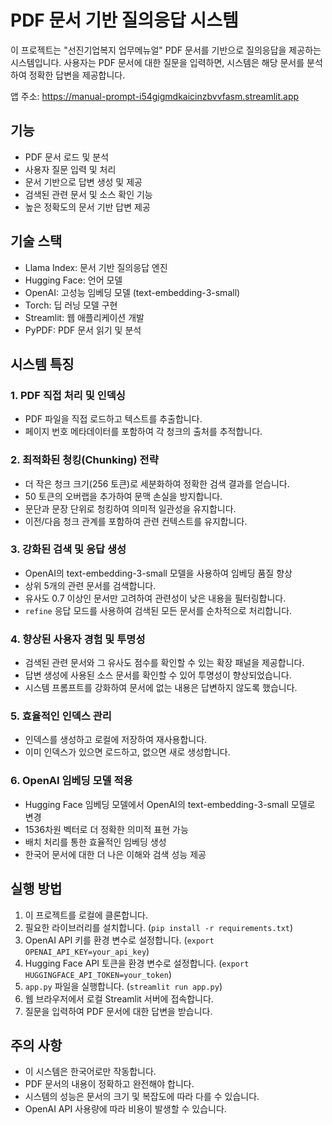 # PDF 문서 기반 질의응답 시스템

이 프로젝트는 "선진기업복지 업무메뉴얼" PDF 문서를 기반으로 질의응답을 제공하는 시스템입니다. 사용자는 PDF 문서에 대한 질문을 입력하면, 시스템은 해당 문서를 분석하여 정확한 답변을 제공합니다.

앱 주소: https://manual-prompt-i54gigmdkaicinzbvvfasm.streamlit.app

## 기능

* PDF 문서 로드 및 분석
* 사용자 질문 입력 및 처리
* 문서 기반으로 답변 생성 및 제공
* 검색된 관련 문서 및 소스 확인 기능
* 높은 정확도의 문서 기반 답변 제공

## 기술 스택

* Llama Index: 문서 기반 질의응답 엔진
* Hugging Face: 언어 모델
* OpenAI: 고성능 임베딩 모델 (text-embedding-3-small)
* Torch: 딥 러닝 모델 구현
* Streamlit: 웹 애플리케이션 개발
* PyPDF: PDF 문서 읽기 및 분석

## 시스템 특징

### 1. PDF 직접 처리 및 인덱싱
- PDF 파일을 직접 로드하고 텍스트를 추출합니다.
- 페이지 번호 메타데이터를 포함하여 각 청크의 출처를 추적합니다.

### 2. 최적화된 청킹(Chunking) 전략
- 더 작은 청크 크기(256 토큰)로 세분화하여 정확한 검색 결과를 얻습니다.
- 50 토큰의 오버랩을 추가하여 문맥 손실을 방지합니다.
- 문단과 문장 단위로 청킹하여 의미적 일관성을 유지합니다.
- 이전/다음 청크 관계를 포함하여 관련 컨텍스트를 유지합니다.

### 3. 강화된 검색 및 응답 생성
- OpenAI의 text-embedding-3-small 모델을 사용하여 임베딩 품질 향상
- 상위 5개의 관련 문서를 검색합니다.
- 유사도 0.7 이상인 문서만 고려하여 관련성이 낮은 내용을 필터링합니다.
- `refine` 응답 모드를 사용하여 검색된 모든 문서를 순차적으로 처리합니다.

### 4. 향상된 사용자 경험 및 투명성
- 검색된 관련 문서와 그 유사도 점수를 확인할 수 있는 확장 패널을 제공합니다.
- 답변 생성에 사용된 소스 문서를 확인할 수 있어 투명성이 향상되었습니다.
- 시스템 프롬프트를 강화하여 문서에 없는 내용은 답변하지 않도록 했습니다.

### 5. 효율적인 인덱스 관리
- 인덱스를 생성하고 로컬에 저장하여 재사용합니다.
- 이미 인덱스가 있으면 로드하고, 없으면 새로 생성합니다.

### 6. OpenAI 임베딩 모델 적용
- Hugging Face 임베딩 모델에서 OpenAI의 text-embedding-3-small 모델로 변경
- 1536차원 벡터로 더 정확한 의미적 표현 가능
- 배치 처리를 통한 효율적인 임베딩 생성
- 한국어 문서에 대한 더 나은 이해와 검색 성능 제공

## 실행 방법

1. 이 프로젝트를 로컬에 클론합니다.
2. 필요한 라이브러리를 설치합니다. (`pip install -r requirements.txt`)
3. OpenAI API 키를 환경 변수로 설정합니다. (`export OPENAI_API_KEY=your_api_key`)
4. Hugging Face API 토큰을 환경 변수로 설정합니다. (`export HUGGINGFACE_API_TOKEN=your_token`)
5. `app.py` 파일을 실행합니다. (`streamlit run app.py`)
6. 웹 브라우저에서 로컬 Streamlit 서버에 접속합니다.
7. 질문을 입력하여 PDF 문서에 대한 답변을 받습니다.

## 주의 사항

* 이 시스템은 한국어로만 작동합니다.
* PDF 문서의 내용이 정확하고 완전해야 합니다.
* 시스템의 성능은 문서의 크기 및 복잡도에 따라 다를 수 있습니다.
* OpenAI API 사용량에 따라 비용이 발생할 수 있습니다.
